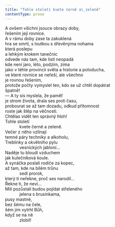 ```yaml
---
title: "Tohle století kvete černě a\_zeleně"
contentType: prose
---
```


<section>

A ovšem všichni jsouce obrazy doby,  
řešením její rovnice.  
A v rámu doby zase ta zakuklená  
hra se smrtí, s loutkou s dřevěnýma nohama  
která poslepu  
a lehkým krokem tanečnic  
odvede nás tam, kde listí neopadá  
kde není jaro, léto, podzim, zima  
jako v téhle provincii světa a historie a poloducha,  
ve které rovnice se neřeší, ale všechno  
je rovnou řešením,  
protože počty vymyslel ten, kdo se už chtěl dopátrat  
špatně!  
— A ty sis myslela, že paměť  
je strom života, drala ses proti času,  
probourat se až tam dozadu, odkud přítomnost  
roste jak štěp na věčnosti.  
Chtělas vidět ten správný hloh!  
Tohle století  
            kvete černě a zeleně.  
Večer z něho vzlínají  
temné páry techniky a alkoholu,  
Treblinky a okvětního pylu  
            vesnických jabloní…  
Naděje tu bloudí vzduchem  
jak kulečníková koule.  
A synáčka poslali rodiče za kopec,  
až tam, kde na bílém trůnu  
            sedí prorok,  
který ti neřekne, proč ses narodil…  
Řekne ti, že neví…  
Milí pozůstalí budou pojídat střeleného  
            jelena s brusinkama,  
pusy mastné,  
bez šému na čele,  
šém jim vytrhl Bůh,  
když se na ně  
            zlobil!

</section>
